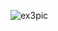 ![ex3pic](https://user-images.githubusercontent.com/84729141/171872599-72bb22f4-d1bd-4647-bf61-540295babfe4.png)
